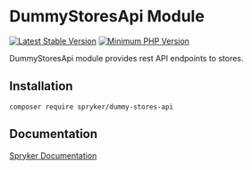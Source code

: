 # DummyStoresApi Module
[![Latest Stable Version](https://poser.pugx.org/spryker/dummy-stores-api/v/stable.svg)](https://packagist.org/packages/spryker/dummy-stores-api)
[![Minimum PHP Version](https://img.shields.io/badge/php-%3E%3D%207.4-8892BF.svg)](https://php.net/)

DummyStoresApi module provides rest API endpoints to stores.

## Installation

```
composer require spryker/dummy-stores-api
```

## Documentation

[Spryker Documentation](https://academy.spryker.com/developing_with_spryker/module_guide/modules.html)
